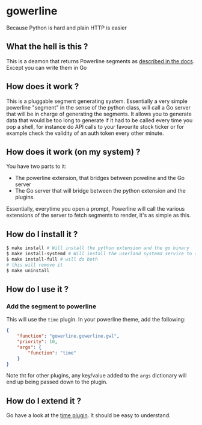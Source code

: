 # gowerline

Because Python is hard and plain HTTP is easier

## What the hell is this ?
This is a deamon that returns Powerline segments as [described in the docs](https://powerline.readthedocs.io/en/master/develop/segments.html).
Except you can write them in Go

## How does it work ?
This is a pluggable segment generating system. Essentially a very simple powerline "segment" in the sense
of the python class, will call a Go server that will be in charge of generating the segments. It allows you
to generate data that would be too long to generate if it had to be called every time you pop a shell,
for instance do API calls to your favourite stock ticker or for example check the validity of an auth token
every other minute.

## How does it work (on my system) ?
You have two parts to it:
* The powerline extension, that bridges between poweline and the Go server
* The Go server that will bridge between the python extension and the plugins.

Essentially, everytime you open a prompt, Powerline will call the various extensions of the server to
fetch segments to render, it's as simple as this.

## How do I install it ?
```bash
$ make install # Will install the python extension and the go binary
$ make install-systemd # Will install the userland systemd service to start the server
$ make install-full # will do both
# this will remove it
$ make uninstall
```

## How do I use it ?
### Add the segment to powerline
This will use the `time` plugin. In your powerline theme, add the following:
```json
{
    "function": "gowerline.gowerline.gwl",
    "priority": 10,
    "args": {
        "function": "time"
    }
}
```

Note tht for other plugins, any key/value added to the `args` dictionary will end up being passed down to the plugin.

## How do I extend it ?
Go have a look at the [time plugin](https://github.com/thomas-maurice/gowerline/blob/master/plugins/time/main.go). It should
be easy to understand.